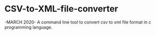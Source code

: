 # CSV-to-XML-file-converter
-MARCH 2020-
 A command line tool to convert csv to xml file format in c programming language.
